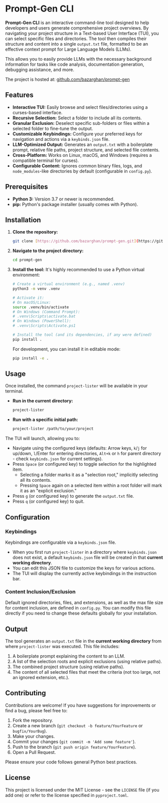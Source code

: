 # Prompt-Gen CLI

**Prompt-Gen CLI** is an interactive command-line tool designed to help developers and users generate comprehensive project overviews. By navigating your project structure in a Text-based User Interface (TUI), you can select specific files and directories. The tool then compiles their structure and content into a single `output.txt` file, formatted to be an effective context prompt for Large Language Models (LLMs).

This allows you to easily provide LLMs with the necessary background information for tasks like code analysis, documentation generation, debugging assistance, and more.

The project is hosted at: [github.com/bazarghan/prompt-gen](https://github.com/bazarghan/prompt-gen)

## Features

- **Interactive TUI:** Easily browse and select files/directories using a curses-based interface.
- **Recursive Selection:** Select a folder to include all its contents.
- **Granular Exclusion:** Deselect specific sub-folders or files within a selected folder to fine-tune the output.
- **Customizable Keybindings:** Configure your preferred keys for navigation and actions via a `keybinds.json` file.
- **LLM-Optimized Output:** Generates an `output.txt` with a boilerplate prompt, relative file paths, project structure, and selected file contents.
- **Cross-Platform:** Works on Linux, macOS, and Windows (requires a compatible terminal for curses).
- **Configurable Content:** Ignores common binary files, logs, and `node_modules`-like directories by default (configurable in `config.py`).

## Prerequisites

- **Python 3:** Version 3.7 or newer is recommended.
- **pip:** Python's package installer (usually comes with Python).

## Installation

1.  **Clone the repository:**

    ```bash
    git clone [https://github.com/bazarghan/prompt-gen.git](https://github.com/bazarghan/prompt-gen.git)
    ```

2.  **Navigate to the project directory:**

    ```bash
    cd prompt-gen
    ```

3.  **Install the tool:**
    It's highly recommended to use a Python virtual environment:

    ```bash
    # Create a virtual environment (e.g., named .venv)
    python3 -m venv .venv

    # Activate it:
    # On macOS/Linux:
    source .venv/bin/activate
    # On Windows (Command Prompt):
    # .venv\Scripts\activate.bat
    # On Windows (PowerShell):
    # .venv\Scripts\Activate.ps1

    # Install the tool (and its dependencies, if any were defined)
    pip install .
    ```

    For development, you can install it in editable mode:

    ```bash
    pip install -e .
    ```

## Usage

Once installed, the command `project-lister` will be available in your terminal.

- **Run in the current directory:**

  ```bash
  project-lister
  ```

- **Run with a specific initial path:**
  ```bash
  project-lister /path/to/your/project
  ```

The TUI will launch, allowing you to:

- Navigate using the configured keys (defaults: Arrow keys, `k`/`j` for up/down, `l`/Enter for entering directories, `Alt+k` or `h` for parent directory - check `keybinds.json` for current settings).
- Press `Space` (or configured key) to toggle selection for the highlighted item.
  - Selecting a folder marks it as a "selection root," implicitly selecting all its contents.
  - Pressing `Space` again on a selected item within a root folder will mark it as an "explicit exclusion."
- Press `g` (or configured key) to generate the `output.txt` file.
- Press `q` (or configured key) to quit.

## Configuration

### Keybindings

Keybindings are configurable via a `keybinds.json` file.

- When you first run `project-lister` in a directory where `keybinds.json` does not exist, a default `keybinds.json` file will be created in that **current working directory**.
- You can edit this JSON file to customize the keys for various actions.
- The TUI will display the currently active keybindings in the instruction bar.

### Content Inclusion/Exclusion

Default ignored directories, files, and extensions, as well as the max file size for content inclusion, are defined in `config.py`. You can modify this file directly if you need to change these defaults globally for your installation.

## Output

The tool generates an `output.txt` file in the **current working directory** from where `project-lister` was executed. This file includes:

1.  A boilerplate prompt explaining the content to an LLM.
2.  A list of the selection roots and explicit exclusions (using relative paths).
3.  The combined project structure (using relative paths).
4.  The content of all selected files that meet the criteria (not too large, not an ignored extension, etc.).

## Contributing

Contributions are welcome! If you have suggestions for improvements or find a bug, please feel free to:

1.  Fork the repository.
2.  Create a new branch (`git checkout -b feature/YourFeature` or `bugfix/YourBug`).
3.  Make your changes.
4.  Commit your changes (`git commit -m 'Add some feature'`).
5.  Push to the branch (`git push origin feature/YourFeature`).
6.  Open a Pull Request.

Please ensure your code follows general Python best practices.

## License

This project is licensed under the MIT License - see the `LICENSE` file (if you add one) or refer to the license specified in `pyproject.toml`.
